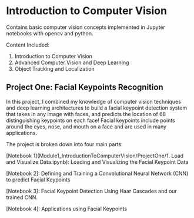 # Introduction to Computer Vision
Contains basic computer vision concepts implemented in Jupyter notebooks with opencv and python.

Content Included:
1. Introduction to Computer Vision
2. Advanced Computer Vision and Deep Learning
3. Object Tracking and Localization

## Project One: Facial Keypoints Recognition

In this project, I combined my knowledge of computer vision techniques and deep learning architectures to build a facial keypoint detection system that takes in any image with faces, and predicts the location of 68 distinguishing keypoints on each face! Facial keypoints include points around the eyes, nose, and mouth on a face and are used in many applications.

The project is broken down into four main parts:

[Notebook 1](Module1_IntroductionToComputerVision/ProjectOne/1. Load and Visualize Data.ipynb): Loading and Visualizing the Facial Keypoint Data

[Notebook 2]: Defining and Training a Convolutional Neural Network (CNN) to predict Facial Keypoints

[Notebook 3]: Facial Keypoint Detection Using Haar Cascades and our trained CNN.

[Notebook 4]: Applications using Facial Keypoints


